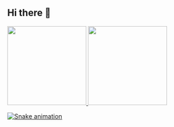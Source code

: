 ## Hi there 👋

<!--
**Partakos/Partakos** is a ✨ _special_ ✨ repository because its `README.md` (this file) appears on your GitHub profile.

Here are some ideas to get you started:

- 🔭 I’m currently working on ...
- 🌱 I’m currently learning ...
- 👯 I’m looking to collaborate on ...
- 🤔 I’m looking for help with ...
- 💬 Ask me about ...
- 📫 How to reach me: ...
- 😄 Pronouns: ...
- ⚡ Fun fact: ...
-->




<div>
<a href="https://github.com/Partakos">
<img loading="lazy" height="180em" src="https://github-readme-stats.vercel.app/api/top-langs/?Partakos&layout=compact&langs_count=7&theme=dracula"/>
<img loading="lazy" height="180em" src="https://github-readme-stats.vercel.app/api?Partakos=Partakos&show_icons=true&theme=dracula&include_all_commits=true&count_private=true"/>
</div>



![Snake animation](https://github.com/Partakos/Partakos/blob/output/github-contribution-grid-snake.svg)
